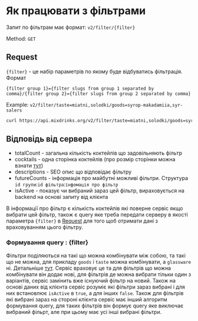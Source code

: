 # Як працювати з фільтрами

Запит по фільтрам має формат: `v2/filter/{filter}`

Method: `GET`

## Request

`{filter}` - це набір параметрів по якому буде відбуватись фільтрація. Формат

`{filter group 1}={filter slugs from group 1 separated by comma}/{filter group 2}={filter slugs from group 2 separated by comma}`

Example: `v2/filter/taste=miatni,solodki/goods=syrop-makadamiia,syr-salers`

```bash
curl https://api.mixdrinks.org/v2/filter/taste=miatni,solodki/goods=syrop-makadamiia,syr-salers
```

## Відповідь від сервера

- totalCount - загальна кількість коктейлів що задовільняють фільтр
- cocktails - одна сторінка коктейлів (про розмір сторінки можна взнати [тут](paggination.md))
- descriptions - SEO опис що відповідає фільтру
- futureCounts - інформація про майбутні можливі фільтри. Структура `id групи`:`id фільтра`:`інфомація про фільтр`
- isActive - показує чи вибраний зараз цей фільтр, вираховується на backend на основі запиту від клієнта

В інформації про фільтр є кількість коктейлів які поверне сервіс якщо вибрати цей фільтр, також є query яке треба
передати серверу
в якості параметра `{filter}` в [Request](#request) для того щоб отримати дані з враховуванням цього фільтру.

### Формування query : {filter}

Фільтри поділяються на такі що можна комбінувати між собою, та такі що не можна, для прикладу `goods` і `taste` можна
комбінувати,
а `glassware` ні. Детальніше [тут](meta-info.md). Сервіс враховує це та для фільтрів що можна комбінувати він додає
нові, для фільтрів
де можна вибрати тільки один з варіантів, сервіс замінить вже існуючий фільтр на новий. Також на основі даних від
клієнта сервіс розуміє які фільтри зараз вибрані і для них встановлює `isActive` в `true`, а для інших `false`. Також
для фільтрів які вибрані зараз на стороні клієнта сервіс має інший алгоритм формування query, для таких фільтрів він
формує query яке виключає вибраний фільрт, але при цьому має усі інші вибрані фільтри.